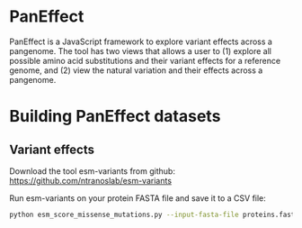 # PanEffect
PanEffect is a JavaScript framework to explore variant effects across a pangenome.  The tool has two views that allows a user to (1) explore all possible amino acid substitutions and their variant effects for a reference genome, and (2) view the natural variation and their effects across a pangenome.

# Building PanEffect datasets

## Variant effects

Download the tool esm-variants from github: https://github.com/ntranoslab/esm-variants

Run esm-variants on your protein FASTA file and save it to a CSV file:
```bash
python esm_score_missense_mutations.py --input-fasta-file proteins.fasta --output-csv-file proteins.csv
```
